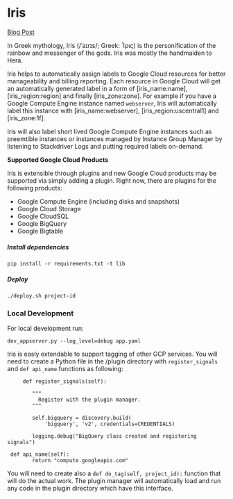 # Iris

[Blog Post](https://blog.doit-intl.com/auto-tagging-google-cloud-resources-6647cc7477c5)

In Greek mythology, Iris (/ˈaɪrɪs/; Greek: Ἶρις) is the personification of the rainbow and messenger of the gods. Iris was mostly the handmaiden to Hera.

Iris helps to automatically assign labels to Google Cloud resources for better manageability and billing reporting. Each resource in Google Cloud will get an automatically generated label in a form of [iris_name:name], [iris_region:region] and finally [iris_zone:zone]. For example if you have a Google Compute Engine instance named `webserver`, Iris will automatically label this instance with [iris_name:webserver], [iris_region:uscentral1] and [iris_zone:1f].

Iris will also label short lived Google Compute Engine instances such as preemtible instances or instances managed by Instance Group Manager by listening to Stackdriver Logs and putting required labels on-demand. 

**Supported Google Cloud Products**

Iris is extensible through plugins and new Google Cloud products may be supported via simply adding a plugin. Right now, there are plugins for the following products:

* Google Compute Engine (including disks and snapshots)
* Google Cloud Storage
* Google CloudSQL
* Google BigQuery
* Google Bigtable

##### Install dependencies

`pip install -r requirements.txt -t lib`

##### Deploy
`./deploy.sh project-id`

### Local Development
For local development run:

 `dev_appserver.py --log_level=debug app.yaml`
 
Iris is easly extendable to support tagging of other GCP services. You will need to create a Python file in the /plugin directory with `register_signals` and `def api_name` functions as following:

```
     def register_signals(self):
 
        """ 
          Register with the plugin manager.
        """
        
        self.bigquery = discovery.build(
            'bigquery', 'v2', credentials=CREDENTIALS)
        
        logging.debug("BigQuery class created and registering signals")
```

```
 def api_name(self):
        return "compute.googleapis.com"
```

You will need to create also a `def do_tag(self, project_id):` function that will do the actual work. The plugin manager will automatically load and run any code in the plugin directory which have this interface.
